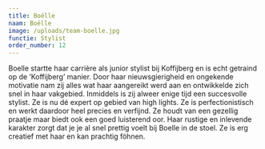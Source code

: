 ```yaml
---
title: Boëlle
naam: Boëlle
image: /uploads/team-boelle.jpg
functie: Stylist
order_number: 12
---
```


Boelle startte haar carri&egrave;re als junior stylist bij Koffijberg en is echt getraind op de ’Koffijberg’ manier. Door haar nieuwsgierigheid en ongekende motivatie nam zij alles wat haar aangereikt werd aan en ontwikkelde zich snel in haar vakgebied. Inmiddels is zij alweer enige tijd een succesvolle stylist. Ze is nu dé expert op gebied van high lights. Ze is perfectionistisch en werkt daardoor heel precies en verfijnd. Ze houdt van een gezellig praatje maar biedt ook een goed luisterend oor. Haar rustige en inlevende karakter zorgt dat je je al snel prettig voelt bij Boelle in de stoel. Ze is erg creatief met haar en kan prachtig föhnen.
